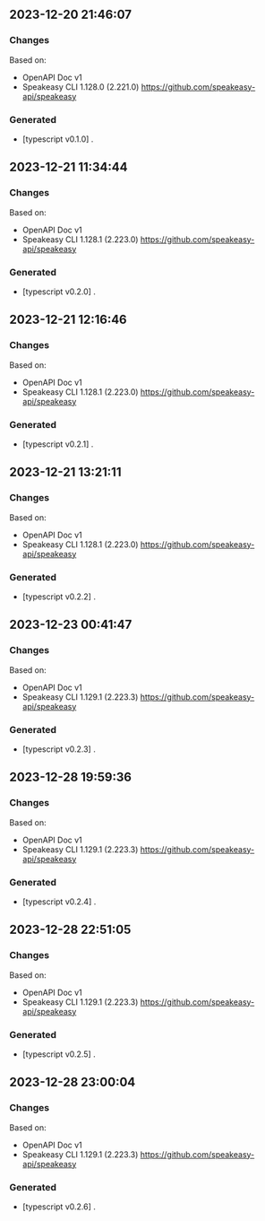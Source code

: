 

## 2023-12-20 21:46:07
### Changes
Based on:
- OpenAPI Doc v1 
- Speakeasy CLI 1.128.0 (2.221.0) https://github.com/speakeasy-api/speakeasy
### Generated
- [typescript v0.1.0] .

## 2023-12-21 11:34:44
### Changes
Based on:
- OpenAPI Doc v1 
- Speakeasy CLI 1.128.1 (2.223.0) https://github.com/speakeasy-api/speakeasy
### Generated
- [typescript v0.2.0] .

## 2023-12-21 12:16:46
### Changes
Based on:
- OpenAPI Doc v1 
- Speakeasy CLI 1.128.1 (2.223.0) https://github.com/speakeasy-api/speakeasy
### Generated
- [typescript v0.2.1] .

## 2023-12-21 13:21:11
### Changes
Based on:
- OpenAPI Doc v1 
- Speakeasy CLI 1.128.1 (2.223.0) https://github.com/speakeasy-api/speakeasy
### Generated
- [typescript v0.2.2] .

## 2023-12-23 00:41:47
### Changes
Based on:
- OpenAPI Doc v1 
- Speakeasy CLI 1.129.1 (2.223.3) https://github.com/speakeasy-api/speakeasy
### Generated
- [typescript v0.2.3] .

## 2023-12-28 19:59:36
### Changes
Based on:
- OpenAPI Doc v1 
- Speakeasy CLI 1.129.1 (2.223.3) https://github.com/speakeasy-api/speakeasy
### Generated
- [typescript v0.2.4] .

## 2023-12-28 22:51:05
### Changes
Based on:
- OpenAPI Doc v1 
- Speakeasy CLI 1.129.1 (2.223.3) https://github.com/speakeasy-api/speakeasy
### Generated
- [typescript v0.2.5] .

## 2023-12-28 23:00:04
### Changes
Based on:
- OpenAPI Doc v1 
- Speakeasy CLI 1.129.1 (2.223.3) https://github.com/speakeasy-api/speakeasy
### Generated
- [typescript v0.2.6] .
